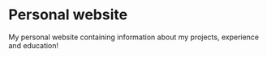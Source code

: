 # Personal website

My personal website containing information about my projects, experience and education!
